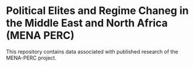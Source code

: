 # Political Elites and Regime Chaneg in the Middle East and North Africa (MENA PERC)

This repository contains data associated with published research of the MENA-PERC project.
